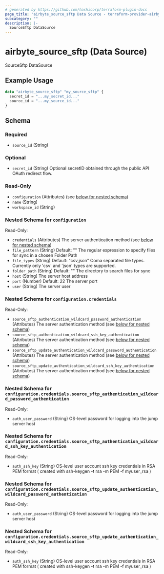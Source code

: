 ```yaml
---
# generated by https://github.com/hashicorp/terraform-plugin-docs
page_title: "airbyte_source_sftp Data Source - terraform-provider-airbyte"
subcategory: ""
description: |-
  SourceSftp DataSource
---
```


# airbyte_source_sftp (Data Source)

SourceSftp DataSource

## Example Usage

```terraform
data "airbyte_source_sftp" "my_source_sftp" {
  secret_id = "...my_secret_id..."
  source_id = "...my_source_id..."
}
```

<!-- schema generated by tfplugindocs -->
## Schema

### Required

- `source_id` (String)

### Optional

- `secret_id` (String) Optional secretID obtained through the public API OAuth redirect flow.

### Read-Only

- `configuration` (Attributes) (see [below for nested schema](#nestedatt--configuration))
- `name` (String)
- `workspace_id` (String)

<a id="nestedatt--configuration"></a>
### Nested Schema for `configuration`

Read-Only:

- `credentials` (Attributes) The server authentication method (see [below for nested schema](#nestedatt--configuration--credentials))
- `file_pattern` (String) Default: ""
The regular expression to specify files for sync in a chosen Folder Path
- `file_types` (String) Default: "csv,json"
Coma separated file types. Currently only 'csv' and 'json' types are supported.
- `folder_path` (String) Default: ""
The directory to search files for sync
- `host` (String) The server host address
- `port` (Number) Default: 22
The server port
- `user` (String) The server user

<a id="nestedatt--configuration--credentials"></a>
### Nested Schema for `configuration.credentials`

Read-Only:

- `source_sftp_authentication_wildcard_password_authentication` (Attributes) The server authentication method (see [below for nested schema](#nestedatt--configuration--credentials--source_sftp_authentication_wildcard_password_authentication))
- `source_sftp_authentication_wildcard_ssh_key_authentication` (Attributes) The server authentication method (see [below for nested schema](#nestedatt--configuration--credentials--source_sftp_authentication_wildcard_ssh_key_authentication))
- `source_sftp_update_authentication_wildcard_password_authentication` (Attributes) The server authentication method (see [below for nested schema](#nestedatt--configuration--credentials--source_sftp_update_authentication_wildcard_password_authentication))
- `source_sftp_update_authentication_wildcard_ssh_key_authentication` (Attributes) The server authentication method (see [below for nested schema](#nestedatt--configuration--credentials--source_sftp_update_authentication_wildcard_ssh_key_authentication))

<a id="nestedatt--configuration--credentials--source_sftp_authentication_wildcard_password_authentication"></a>
### Nested Schema for `configuration.credentials.source_sftp_authentication_wildcard_password_authentication`

Read-Only:

- `auth_user_password` (String) OS-level password for logging into the jump server host


<a id="nestedatt--configuration--credentials--source_sftp_authentication_wildcard_ssh_key_authentication"></a>
### Nested Schema for `configuration.credentials.source_sftp_authentication_wildcard_ssh_key_authentication`

Read-Only:

- `auth_ssh_key` (String) OS-level user account ssh key credentials in RSA PEM format ( created with ssh-keygen -t rsa -m PEM -f myuser_rsa )


<a id="nestedatt--configuration--credentials--source_sftp_update_authentication_wildcard_password_authentication"></a>
### Nested Schema for `configuration.credentials.source_sftp_update_authentication_wildcard_password_authentication`

Read-Only:

- `auth_user_password` (String) OS-level password for logging into the jump server host


<a id="nestedatt--configuration--credentials--source_sftp_update_authentication_wildcard_ssh_key_authentication"></a>
### Nested Schema for `configuration.credentials.source_sftp_update_authentication_wildcard_ssh_key_authentication`

Read-Only:

- `auth_ssh_key` (String) OS-level user account ssh key credentials in RSA PEM format ( created with ssh-keygen -t rsa -m PEM -f myuser_rsa )



